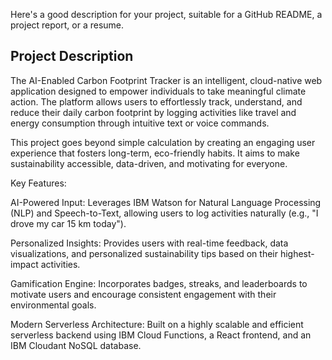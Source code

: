 Here's a good description for your project, suitable for a GitHub README, a project report, or a resume.

## Project Description
The AI-Enabled Carbon Footprint Tracker is an intelligent, cloud-native web application designed to empower individuals to take meaningful climate action. The platform allows users to effortlessly track, understand, and reduce their daily carbon footprint by logging activities like travel and energy consumption through intuitive text or voice commands.

This project goes beyond simple calculation by creating an engaging user experience that fosters long-term, eco-friendly habits. It aims to make sustainability accessible, data-driven, and motivating for everyone.

Key Features:

AI-Powered Input: Leverages IBM Watson for Natural Language Processing (NLP) and Speech-to-Text, allowing users to log activities naturally (e.g., "I drove my car 15 km today").


Personalized Insights: Provides users with real-time feedback, data visualizations, and personalized sustainability tips based on their highest-impact activities.




Gamification Engine: Incorporates badges, streaks, and leaderboards to motivate users and encourage consistent engagement with their environmental goals.



Modern Serverless Architecture: Built on a highly scalable and efficient serverless backend using IBM Cloud Functions, a React frontend, and an IBM Cloudant NoSQL database.

